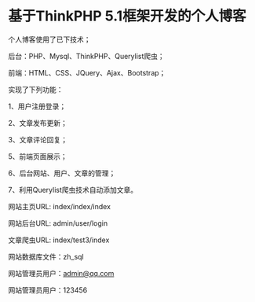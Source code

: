 基于ThinkPHP 5.1框架开发的个人博客
===============
个人博客使用了已下技术；

后台：PHP、Mysql、ThinkPHP、Querylist爬虫；

前端：HTML、CSS、JQuery、Ajax、Bootstrap；


实现了下列功能：

1、用户注册登录；

2、文章发布更新；

3、文章评论回复；

5、前端页面展示；

6、后台网站、用户、文章的管理；

7、利用Querylist爬虫技术自动添加文章。

网站主页URL: index/index/index

网站后台URL: admin/user/login 

文章爬虫URL: index/test3/index

网站数据库文件：zh_sql

网站管理员用户：admin@qq.com

网站管理员用户：123456

